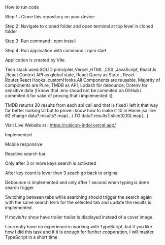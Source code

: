 How to run code 

Step 1 : Clone this repository on your device 

Step 2: Navigate to cloned folder and open terminal at top level in cloned folder

Step 3: Run command :  npm install    

Step 4: Run application with command :  npm start

Application is created by Vite 

Tech stack used:SOLID principles,Vercel ,HTML ,CSS ,JavaScript, ReactJs ,React Context API as global state, React Query as State , React Router,React Hooks ,customHooks,All Components are reusable, Majority of components are Pure,
TMDB as API, Lodash for debounce, Dotenv for sensitive data (i know that  .env shoud not be commited on GitHub i commited it for sake of proving that i implemented it).

TMDB returns 20 results from each api call and that is fixed i left it that way for better looking UI but to prove i know how to make it 10 in Home.jsx line 62 change data?.results?.map(...)  TO data?.results?.slice(0,10).map(...)

Visit Live Website at : https://rubicon-indol.vercel.app/ 

Implemented 

Mobile responsive

Reactive search bar 

Only after 3 or more keys search is activated 

After key count is lover then 3 seach go back to original

Debounce is implemented and only after 1 second when typing is done search trigger 

Switching between tabs while searching should trigger the search again with the same search term for the selected tab and update the results is implemented.

If movie/tv show have trailer trailer is displayed instead of a cover image.


I currently have no experience in working with TypeScript, but if you like how I did this task and if it is enough for further cooperation, I will master TypeScript in a short time
